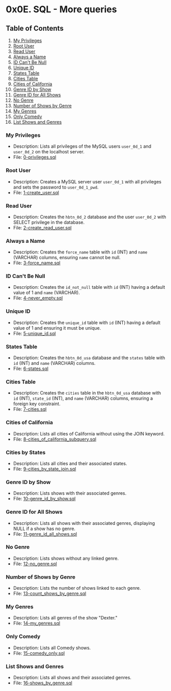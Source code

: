 # 0x0E. SQL - More queries

## Table of Contents

1. [My Privileges](#my-privileges)
2. [Root User](#root-user)
3. [Read User](#read-user)
4. [Always a Name](#always-a-name)
5. [ID Can't Be Null](#id-cant-be-null)
6. [Unique ID](#unique-id)
7. [States Table](#states-table)
8. [Cities Table](#cities-table)
9. [Cities of California](#cities-of-california)
10. [Genre ID by Show](#genre-id-by-show)
11. [Genre ID for All Shows](#genre-id-for-all-shows)
12. [No Genre](#no-genre)
13. [Number of Shows by Genre](#number-of-shows-by-genre)
14. [My Genres](#my-genres)
15. [Only Comedy](#only-comedy)
16. [List Shows and Genres](#list-shows-and-genres)

### My Privileges
- Description: Lists all privileges of the MySQL users `user_0d_1` and `user_0d_2` on the localhost server.
- File: [0-privileges.sql](0-privileges.sql)

### Root User
- Description: Creates a MySQL server user `user_0d_1` with all privileges and sets the password to `user_0d_1_pwd`.
- File: [1-create_user.sql](1-create_user.sql)

### Read User
- Description: Creates the `hbtn_0d_2` database and the user `user_0d_2` with SELECT privilege in the database.
- File: [2-create_read_user.sql](2-create_read_user.sql)

### Always a Name
- Description: Creates the `force_name` table with `id` (INT) and `name` (VARCHAR) columns, ensuring `name` cannot be null.
- File: [3-force_name.sql](3-force_name.sql)

### ID Can't Be Null
- Description: Creates the `id_not_null` table with `id` (INT) having a default value of 1 and `name` (VARCHAR).
- File: [4-never_empty.sql](4-never_empty.sql)

### Unique ID
- Description: Creates the `unique_id` table with `id` (INT) having a default value of 1 and ensuring it must be unique.
- File: [5-unique_id.sql](5-unique_id.sql)

### States Table
- Description: Creates the `hbtn_0d_usa` database and the `states` table with `id` (INT) and `name` (VARCHAR) columns.
- File: [6-states.sql](6-states.sql)

### Cities Table
- Description: Creates the `cities` table in the `hbtn_0d_usa` database with `id` (INT), `state_id` (INT), and `name` (VARCHAR) columns, ensuring a foreign key constraint.
- File: [7-cities.sql](7-cities.sql)

### Cities of California
- Description: Lists all cities of California without using the JOIN keyword.
- File: [8-cities_of_california_subquery.sql](8-cities_of_california_subquery.sql)

### Cities by States
- Description: Lists all cities and their associated states.
- File: [9-cities_by_state_join.sql](9-cities_by_state_join.sql)

### Genre ID by Show
- Description: Lists shows with their associated genres.
- File: [10-genre_id_by_show.sql](10-genre_id_by_show.sql)

### Genre ID for All Shows
- Description: Lists all shows with their associated genres, displaying NULL if a show has no genre.
- File: [11-genre_id_all_shows.sql](11-genre_id_all_shows.sql)

### No Genre
- Description: Lists shows without any linked genre.
- File: [12-no_genre.sql](12-no_genre.sql)

### Number of Shows by Genre
- Description: Lists the number of shows linked to each genre.
- File: [13-count_shows_by_genre.sql](13-count_shows_by_genre.sql)

### My Genres
- Description: Lists all genres of the show "Dexter."
- File: [14-my_genres.sql](14-my_genres.sql)

### Only Comedy
- Description: Lists all Comedy shows.
- File: [15-comedy_only.sql](15-comedy_only.sql)

### List Shows and Genres
- Description: Lists all shows and their associated genres.
- File: [16-shows_by_genre.sql](16-shows_by_genre.sql)

